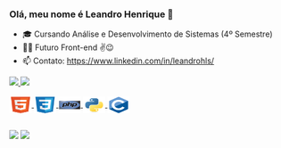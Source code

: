 ### Olá, meu nome é Leandro Henrique 🖖

- 🎓 Cursando Análise e Desenvolvimento de Sistemas (4º Semestre)
- 👨‍💻 Futuro Front-end ✌😉
- 📫 Contato: https://www.linkedin.com/in/leandrohls/

<div>
    <a href="https://github.com/Leandro00023">
    <img height="160em" src="https://github-readme-stats.vercel.app/api?username=Leandro00023&show_icons=true&theme=dark&include_all_commits=true&count_private=true"/>
    <img height="160em" src="https://github-readme-stats.vercel.app/api/top-langs/?username=Leandro00023&layout=compact&langs_count=7&theme=dark"/>
</div>

<div style="display: inline_block"><br>
  <img align="center" alt="Leandro-HTML" height="30" width="40" src="https://raw.githubusercontent.com/devicons/devicon/master/icons/html5/html5-original.svg">
  <img align="center" alt="Leandro-CSS" height="30" width="40" src="https://raw.githubusercontent.com/devicons/devicon/master/icons/css3/css3-original.svg">
  <img align="center" alt="Leandro-php" height="30" width="40" src="https://raw.githubusercontent.com/devicons/devicon/master/icons/php/php-original.svg">
  <img align="center" alt="Leandro-Python" height="30" width="40" src="https://raw.githubusercontent.com/devicons/devicon/master/icons/python/python-original.svg">
  <img align="center" alt="Leandro-C" height="30" width="40" src="https://raw.githubusercontent.com/devicons/devicon/master/icons/c/c-original.svg">

  <!-- IREI ESTUDAR EM BREVE 
  <img align="center" alt="Leandro-Python" height="30" width="40"  
src="https://raw.githubusercontent.com/devicons/devicon/master/icons/java/java-original.svg">
  <img align="center" alt="Leandro-Python" height="30" width="40"      
src= "https://raw.githubusercontent.com/devicons/devicon/master/icons/javascript/javascript-original.svg">
-->


  
</div>
  
  ##
  
<div> 
  <a href="https://www.linkedin.com/in/leandro-henrique-lopes-sampaio-04457a1b9/" target="-blank"><img src="https://img.shields.io/badge/-LinkedIn-%230077B5?style=for-the-badge&logo=linkedin&logoColor=white" target="-blank"></a> 
 	<a href="mailto:leandro00023@hotmail.com" target="-blank"><img src="https://img.shields.io/badge/Microsoft_Hotmail-0078D4?style=for-the-badge&logo=microsoft-outlook&logoColor=white" target="-blank"></a>
  <!--![Snake animation](https://github.com/Leandro00023/Leandro00023/blob/output/github-contribution-grid-snake.svg)-->
</div>

